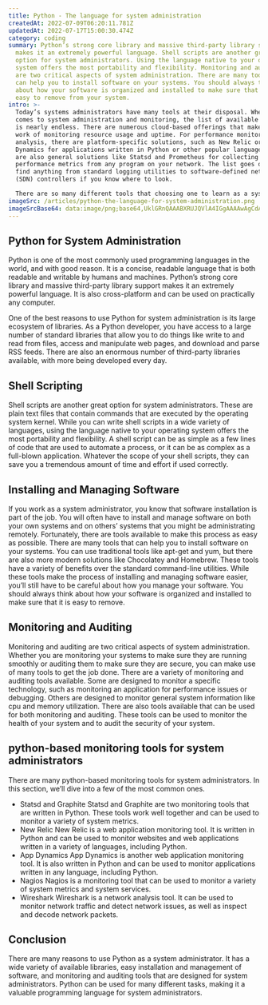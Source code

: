 ```yaml
---
title: Python - The language for system administration
createdAt: 2022-07-09T06:20:11.781Z
updatedAt: 2022-07-17T15:00:30.474Z
category: coding
summary: Python’s strong core library and massive third-party library support
  makes it an extremely powerful language. Shell scripts are another great
  option for system administrators. Using the language native to your operating
  system offers the most portability and flexibility. Monitoring and auditing
  are two critical aspects of system administration. There are many tools that
  can help you to install software on your systems. You should always think
  about how your software is organized and installed to make sure that it is
  easy to remove from your system.
intro: >-
  Today’s systems administrators have many tools at their disposal. When it
  comes to system administration and monitoring, the list of available solutions
  is nearly endless. There are numerous cloud-based offerings that make light
  work of monitoring resource usage and uptime. For performance monitoring and
  analysis, there are platform-specific solutions, such as New Relic or App
  Dynamics for applications written in Python or other popular languages. There
  are also general solutions like Statsd and Prometheus for collecting
  performance metrics from any program on your network. The list goes on—you can
  find anything from standard logging utilities to software-defined networking
  (SDN) controllers if you know where to look. 

  There are so many different tools that choosing one to learn as a system administrator can be challenging. In this article, we’ll explore some of the most relevant options when it comes to system administration tasks and their unique needs as system administrators with a focus on Python due its usage among SysAdmins).
imageSrc: /articles/python-the-language-for-system-administration.png
imageSrcBase64: data:image/png;base64,UklGRnQAAABXRUJQVlA4IGgAAAAwAgCdASoKAAoAAUAmJaACdAYstvqcLlTbwAD+/shNQQI+903R9Gy2x9tlfU+ZmboLjeJKESoDLSTF7awsViiRr2BXo3zj7mDG+GqqSJ/7V7//H/Eodfd3lf/scmKdWHXcZnd1FgAAAA==
---
```


## Python for System Administration

Python is one of the most commonly used programming languages in the world, and with good reason. It is a concise, readable language that is both readable and writable by humans and machines. Python’s strong core library and massive third-party library support makes it an extremely powerful language. It is also cross-platform and can be used on practically any computer.

One of the best reasons to use Python for system administration is its large ecosystem of libraries. As a Python developer, you have access to a large number of standard libraries that allow you to do things like write to and read from files, access and manipulate web pages, and download and parse RSS feeds. There are also an enormous number of third-party libraries available, with more being developed every day.

## Shell Scripting

Shell scripts are another great option for system administrators. These are plain text files that contain commands that are executed by the operating system kernel. While you can write shell scripts in a wide variety of languages, using the language native to your operating system offers the most portability and flexibility.
A shell script can be as simple as a few lines of code that are used to automate a process, or it can be as complex as a full-blown application. Whatever the scope of your shell scripts, they can save you a tremendous amount of time and effort if used correctly.

## Installing and Managing Software

If you work as a system administrator, you know that software installation is part of the job. You will often have to install and manage software on both your own systems and on others’ systems that you might be administrating remotely. Fortunately, there are tools available to make this process as easy as possible.
There are many tools that can help you to install software on your systems. You can use traditional tools like apt-get and yum, but there are also more modern solutions like Chocolatey and Homebrew. These tools have a variety of benefits over the standard command-line utilities.
While these tools make the process of installing and managing software easier, you’ll still have to be careful about how you manage your software. You should always think about how your software is organized and installed to make sure that it is easy to remove.

## Monitoring and Auditing

Monitoring and auditing are two critical aspects of system administration. Whether you are monitoring your systems to make sure they are running smoothly or auditing them to make sure they are secure, you can make use of many tools to get the job done.
There are a variety of monitoring and auditing tools available. Some are designed to monitor a specific technology, such as monitoring an application for performance issues or debugging. Others are designed to monitor general system information like cpu and memory utilization.
There are also tools available that can be used for both monitoring and auditing. These tools can be used to monitor the health of your system and to audit the security of your system.

## python-based monitoring tools for system administrators

There are many python-based monitoring tools for system administrators. In this section, we’ll dive into a few of the most common ones.

- Statsd and Graphite
Statsd and Graphite are two monitoring tools that are written in Python. These tools work well together and can be used to monitor a variety of system metrics.
- New Relic
New Relic is a web application monitoring tool. It is written in Python and can be used to monitor websites and web applications written in a variety of languages, including Python.
- App Dynamics
App Dynamics is another web application monitoring tool. It is also written in Python and can be used to monitor applications written in any language, including Python.
- Nagios
Nagios is a monitoring tool that can be used to monitor a variety of system metrics and system services.
- Wireshark
Wireshark is a network analysis tool. It can be used to monitor network traffic and detect network issues, as well as inspect and decode network packets.

## Conclusion

There are many reasons to use Python as a system administrator. It has a wide variety of available libraries, easy installation and management of software, and monitoring and auditing tools that are designed for system administrators. Python can be used for many different tasks, making it a valuable programming language for system administrators.

